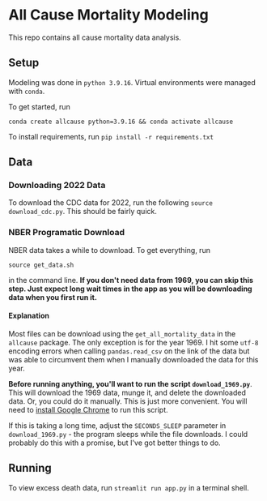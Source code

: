 # All Cause Mortality Modeling

This repo contains all cause mortality data analysis.


## Setup

Modeling was done in `python 3.9.16`. Virtual environments
were managed with `conda`. 

To get started, run 

```
conda create allcause python=3.9.16 && conda activate allcause
```

To install requirements, run `pip install -r requirements.txt`

## Data 

### Downloading 2022 Data

To download the CDC data for 2022, run the following `source download_cdc.py`.
This should be fairly quick. 

### NBER Programatic Download

NBER data takes a while to download. To get everything, run
 
```
source get_data.sh
```

in the command line. 
**If you don't need data from 1969, you can skip this step. Just expect
long wait times in the app as you will be downloading data when you first 
run it.**

#### Explanation
Most files can be download using the `get_all_mortality_data`
in the `allcause` package. The only exception is for the year 1969.
I hit some `utf-8` encoding errors when calling `pandas.read_csv`
on the link of the data but was able to circumvent them when I manually 
downloaded the data for this year. 

**Before running anything, you'll want to run the script `download_1969.py`**. 
This will download the 1969 data, munge it, and delete the downloaded
data. Or, you could do it manually. This is just more convenient. You will 
need to [install Google Chrome](https://www.google.com/chrome/dr/download/?brand=SLLM&geo=US&gclid=CjwKCAiAxvGfBhB-EiwAMPakqqmyw6YWuXBhWu9TCAEIlccn-nrh3fC6w6p1mlhsbEovVZlgVwhG9RoCzNwQAvD_BwE&gclsrc=aw.ds)
to run this script. 

If this is taking a long time, adjust the `SECONDS_SLEEP` parameter in
`download_1969.py` - the program sleeps while the file downloads. I could
probably do this with a promise, but I've got better things to do. 

## Running

To view excess death data, run `streamlit run app.py` in a terminal shell. 